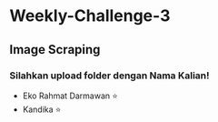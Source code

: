 # Weekly-Challenge-3
## Image Scraping
### Silahkan upload folder dengan Nama Kalian!

- Eko Rahmat Darmawan ⭐
- Kandika ⭐

